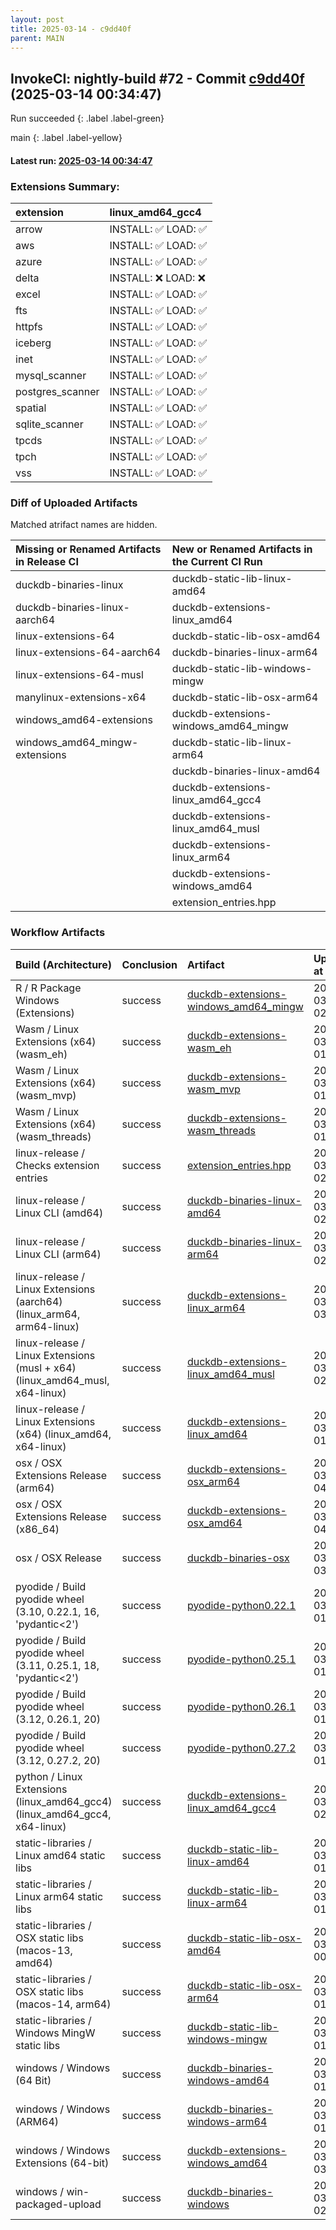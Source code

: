 ```yaml
---
layout: post
title: 2025-03-14 - c9dd40f
parent: MAIN
---
```



## InvokeCI: nightly-build #72 - Commit [c9dd40f](https://github.com/duckdb/duckdb/actions/runs/13847337221) (2025-03-14 00:34:47)
 Run succeeded
{: .label .label-green}

main
{: .label .label-yellow}

#### Latest run: [ 2025-03-14 00:34:47 ](https://github.com/duckdb/duckdb/actions/runs/13847337221)

### Extensions Summary:

| extension        | linux_amd64_gcc4   |
|:-----------------|:-------------------|
| arrow            | INSTALL: ✅ LOAD: ✅ |
| aws              | INSTALL: ✅ LOAD: ✅ |
| azure            | INSTALL: ✅ LOAD: ✅ |
| delta            | INSTALL: ❌ LOAD: ❌ |
| excel            | INSTALL: ✅ LOAD: ✅ |
| fts              | INSTALL: ✅ LOAD: ✅ |
| httpfs           | INSTALL: ✅ LOAD: ✅ |
| iceberg          | INSTALL: ✅ LOAD: ✅ |
| inet             | INSTALL: ✅ LOAD: ✅ |
| mysql_scanner    | INSTALL: ✅ LOAD: ✅ |
| postgres_scanner | INSTALL: ✅ LOAD: ✅ |
| spatial          | INSTALL: ✅ LOAD: ✅ |
| sqlite_scanner   | INSTALL: ✅ LOAD: ✅ |
| tpcds            | INSTALL: ✅ LOAD: ✅ |
| tpch             | INSTALL: ✅ LOAD: ✅ |
| vss              | INSTALL: ✅ LOAD: ✅ |

### Diff of Uploaded Artifacts
Matched atrifact names are hidden.

| Missing or Renamed Artifacts in Release CI   | New or Renamed Artifacts in the Current CI Run   |
|:---------------------------------------------|:-------------------------------------------------|
| duckdb-binaries-linux                        | duckdb-static-lib-linux-amd64                    |
| duckdb-binaries-linux-aarch64                | duckdb-extensions-linux_amd64                    |
| linux-extensions-64                          | duckdb-static-lib-osx-amd64                      |
| linux-extensions-64-aarch64                  | duckdb-binaries-linux-arm64                      |
| linux-extensions-64-musl                     | duckdb-static-lib-windows-mingw                  |
| manylinux-extensions-x64                     | duckdb-static-lib-osx-arm64                      |
| windows_amd64-extensions                     | duckdb-extensions-windows_amd64_mingw            |
| windows_amd64_mingw-extensions               | duckdb-static-lib-linux-arm64                    |
|                                              | duckdb-binaries-linux-amd64                      |
|                                              | duckdb-extensions-linux_amd64_gcc4               |
|                                              | duckdb-extensions-linux_amd64_musl               |
|                                              | duckdb-extensions-linux_arm64                    |
|                                              | duckdb-extensions-windows_amd64                  |
|                                              | extension_entries.hpp                            |

### Workflow Artifacts

| Build (Architecture)                                                        | Conclusion   | Artifact                                                                                                                | Uploaded at         |
|:----------------------------------------------------------------------------|:-------------|:------------------------------------------------------------------------------------------------------------------------|:--------------------|
| R / R Package Windows (Extensions)                                          | success      | [duckdb-extensions-windows_amd64_mingw](https://github.com/duckdb/duckdb/actions/runs/13847337221/artifacts/2750051773) | 2025-03-14 02:00:00 |
| Wasm / Linux Extensions (x64) (wasm_eh)                                     | success      | [duckdb-extensions-wasm_eh](https://github.com/duckdb/duckdb/actions/runs/13847337221/artifacts/2749958903)             | 2025-03-14 01:29:54 |
| Wasm / Linux Extensions (x64) (wasm_mvp)                                    | success      | [duckdb-extensions-wasm_mvp](https://github.com/duckdb/duckdb/actions/runs/13847337221/artifacts/2749977696)            | 2025-03-14 01:35:46 |
| Wasm / Linux Extensions (x64) (wasm_threads)                                | success      | [duckdb-extensions-wasm_threads](https://github.com/duckdb/duckdb/actions/runs/13847337221/artifacts/2749964379)        | 2025-03-14 01:31:42 |
| linux-release / Checks extension entries                                    | success      | [extension_entries.hpp](https://github.com/duckdb/duckdb/actions/runs/13847337221/artifacts/2750161310)                 | 2025-03-14 02:34:38 |
| linux-release / Linux CLI (amd64)                                           | success      | [duckdb-binaries-linux-amd64](https://github.com/duckdb/duckdb/actions/runs/13847337221/artifacts/2750135508)           | 2025-03-14 02:27:17 |
| linux-release / Linux CLI (arm64)                                           | success      | [duckdb-binaries-linux-arm64](https://github.com/duckdb/duckdb/actions/runs/13847337221/artifacts/2750120323)           | 2025-03-14 02:21:59 |
| linux-release / Linux Extensions (aarch64) (linux_arm64, arm64-linux)       | success      | [duckdb-extensions-linux_arm64](https://github.com/duckdb/duckdb/actions/runs/13847337221/artifacts/2750311484)         | 2025-03-14 03:21:31 |
| linux-release / Linux Extensions (musl + x64) (linux_amd64_musl, x64-linux) | success      | [duckdb-extensions-linux_amd64_musl](https://github.com/duckdb/duckdb/actions/runs/13847337221/artifacts/2750239067)    | 2025-03-14 02:58:54 |
| linux-release / Linux Extensions (x64) (linux_amd64, x64-linux)             | success      | [duckdb-extensions-linux_amd64](https://github.com/duckdb/duckdb/actions/runs/13847337221/artifacts/2750001091)         | 2025-03-14 01:43:17 |
| osx / OSX Extensions Release (arm64)                                        | success      | [duckdb-extensions-osx_arm64](https://github.com/duckdb/duckdb/actions/runs/13847337221/artifacts/2750570615)           | 2025-03-14 04:50:30 |
| osx / OSX Extensions Release (x86_64)                                       | success      | [duckdb-extensions-osx_amd64](https://github.com/duckdb/duckdb/actions/runs/13847337221/artifacts/2750433562)           | 2025-03-14 04:03:44 |
| osx / OSX Release                                                           | success      | [duckdb-binaries-osx](https://github.com/duckdb/duckdb/actions/runs/13847337221/artifacts/2750399255)                   | 2025-03-14 03:51:19 |
| pyodide / Build pyodide wheel (3.10, 0.22.1, 16, 'pydantic<2')              | success      | [pyodide-python0.22.1](https://github.com/duckdb/duckdb/actions/runs/13847337221/artifacts/2749903340)                  | 2025-03-14 01:10:10 |
| pyodide / Build pyodide wheel (3.11, 0.25.1, 18, 'pydantic<2')              | success      | [pyodide-python0.25.1](https://github.com/duckdb/duckdb/actions/runs/13847337221/artifacts/2749914951)                  | 2025-03-14 01:13:56 |
| pyodide / Build pyodide wheel (3.12, 0.26.1, 20)                            | success      | [pyodide-python0.26.1](https://github.com/duckdb/duckdb/actions/runs/13847337221/artifacts/2749924680)                  | 2025-03-14 01:17:18 |
| pyodide / Build pyodide wheel (3.12, 0.27.2, 20)                            | success      | [pyodide-python0.27.2](https://github.com/duckdb/duckdb/actions/runs/13847337221/artifacts/2749928319)                  | 2025-03-14 01:18:35 |
| python / Linux Extensions (linux_amd64_gcc4) (linux_amd64_gcc4, x64-linux)  | success      | [duckdb-extensions-linux_amd64_gcc4](https://github.com/duckdb/duckdb/actions/runs/13847337221/artifacts/2750165813)    | 2025-03-14 02:35:54 |
| static-libraries / Linux amd64 static libs                                  | success      | [duckdb-static-lib-linux-amd64](https://github.com/duckdb/duckdb/actions/runs/13847337221/artifacts/2749934124)         | 2025-03-14 01:20:33 |
| static-libraries / Linux arm64 static libs                                  | success      | [duckdb-static-lib-linux-arm64](https://github.com/duckdb/duckdb/actions/runs/13847337221/artifacts/2749937243)         | 2025-03-14 01:21:41 |
| static-libraries / OSX static libs (macos-13, amd64)                        | success      | [duckdb-static-lib-osx-amd64](https://github.com/duckdb/duckdb/actions/runs/13847337221/artifacts/2749866634)           | 2025-03-14 00:58:20 |
| static-libraries / OSX static libs (macos-14, arm64)                        | success      | [duckdb-static-lib-osx-arm64](https://github.com/duckdb/duckdb/actions/runs/13847337221/artifacts/2749888525)           | 2025-03-14 01:05:25 |
| static-libraries / Windows MingW static libs                                | success      | [duckdb-static-lib-windows-mingw](https://github.com/duckdb/duckdb/actions/runs/13847337221/artifacts/2750010410)       | 2025-03-14 01:46:16 |
| windows / Windows (64 Bit)                                                  | success      | [duckdb-binaries-windows-amd64](https://github.com/duckdb/duckdb/actions/runs/13847337221/artifacts/2749940086)         | 2025-03-14 01:22:47 |
| windows / Windows (ARM64)                                                   | success      | [duckdb-binaries-windows-arm64](https://github.com/duckdb/duckdb/actions/runs/13847337221/artifacts/2750044778)         | 2025-03-14 01:57:35 |
| windows / Windows Extensions (64-bit)                                       | success      | [duckdb-extensions-windows_amd64](https://github.com/duckdb/duckdb/actions/runs/13847337221/artifacts/2750357788)       | 2025-03-14 03:36:43 |
| windows / win-packaged-upload                                               | success      | [duckdb-binaries-windows](https://github.com/duckdb/duckdb/actions/runs/13847337221/artifacts/2750081389)               | 2025-03-14 02:09:29 |
